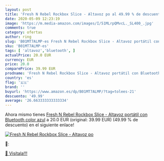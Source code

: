 ```yaml
---
layout: post
title: 'Fresh N Rebel Rockbox Slice - Altavoz po al 49.99 % de descuento'
date: 2020-05-09 12:23:19
image: 'https://m.media-amazon.com/images/I/51MLrpQMvcL._SL400_.jpg'
comments: true
category: ofertas
author: ring
slug: 'B01MT7ALMP-es Fresh N Rebel Rockbox Slice - Altavoz portátil con...'
sku: 'B01MT7ALMP-es'
tags: [ 'altavoz','bluetooth', ]
actualPrice: 20.0 EUR
currency: EUR
price: 20.0
comparePrice: 39.99 EUR
prodname: 'Fresh N Rebel Rockbox Slice - Altavoz portátil con Bluetooth  color azul'
country: 'es'
flag: '🇪🇸'
brand: ''
buyurl: 'https://www.amazon.es/dp/B01MT7ALMP/?tag=tolees-21'
descuento: '49.99'
average: '26.663333333333334'
---
```


Ahora mismo tienes [Fresh N Rebel Rockbox Slice - Altavoz portátil con Bluetooth  color azul](https://www.amazon.es/dp/B01MT7ALMP/?tag=tolees-21) a 20.0 EUR (original: 39.99 EUR) (49.99 %  de descuento) en el siguiente enlace!

[![Fresh N Rebel Rockbox Slice - Altavoz po](https://m.media-amazon.com/images/I/51MLrpQMvcL._SL400_.jpg)](https://www.amazon.es/dp/B01MT7ALMP/?tag=tolees-21)

🔎:


[🛒 Visítala!!!](https://www.amazon.es/dp/B01MT7ALMP/?tag=tolees-21)
